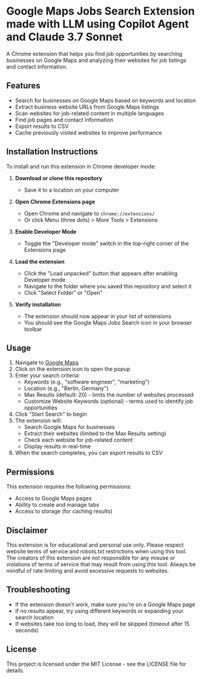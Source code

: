 # Google Maps Jobs Search Extension made with LLM using Copilot Agent and Claude 3.7 Sonnet

A Chrome extension that helps you find job opportunities by searching businesses on Google Maps and analyzing their websites for job listings and contact information.

## Features

- Search for businesses on Google Maps based on keywords and location
- Extract business website URLs from Google Maps listings
- Scan websites for job-related content in multiple languages
- Find job pages and contact information
- Export results to CSV
- Cache previously visited websites to improve performance

## Installation Instructions

To install and run this extension in Chrome developer mode:

1. **Download or clone this repository**
   - Save it to a location on your computer

2. **Open Chrome Extensions page**
   - Open Chrome and navigate to `chrome://extensions/`
   - Or click Menu (three dots) > More Tools > Extensions

3. **Enable Developer Mode**
   - Toggle the "Developer mode" switch in the top-right corner of the Extensions page

4. **Load the extension**
   - Click the "Load unpacked" button that appears after enabling Developer mode
   - Navigate to the folder where you saved this repository and select it
   - Click "Select Folder" or "Open"

5. **Verify installation**
   - The extension should now appear in your list of extensions
   - You should see the Google Maps Jobs Search icon in your browser toolbar

## Usage

1. Navigate to [Google Maps](https://www.google.com/maps)
2. Click on the extension icon to open the popup
3. Enter your search criteria:
   - Keywords (e.g., "software engineer", "marketing")
   - Location (e.g., "Berlin, Germany")
   - Max Results (default: 20) - limits the number of websites processed
   - Customize Website Keywords (optional) - terms used to identify job opportunities
4. Click "Start Search" to begin
5. The extension will:
   - Search Google Maps for businesses
   - Extract their websites (limited to the Max Results setting)
   - Check each website for job-related content
   - Display results in real-time
6. When the search completes, you can export results to CSV

## Permissions

This extension requires the following permissions:
- Access to Google Maps pages
- Ability to create and manage tabs
- Access to storage (for caching results)

## Disclaimer

This extension is for educational and personal use only. Please respect website terms of service and robots.txt restrictions when using this tool. The creators of this extension are not responsible for any misuse or violations of terms of service that may result from using this tool. Always be mindful of rate limiting and avoid excessive requests to websites.

## Troubleshooting

- If the extension doesn't work, make sure you're on a Google Maps page
- If no results appear, try using different keywords or expanding your search location
- If websites take too long to load, they will be skipped (timeout after 15 seconds)

## License

This project is licensed under the MIT License - see the LICENSE file for details.